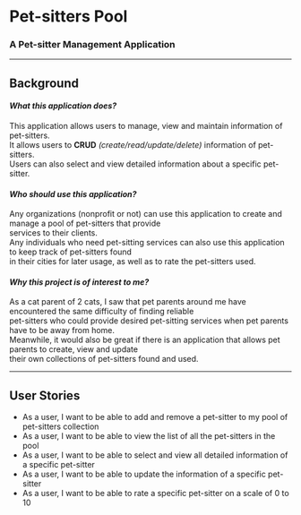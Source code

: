 # Pet-sitters Pool
### A Pet-sitter Management Application
***
## Background
#### *What this application does?*
This application allows users to manage, view and maintain information of pet-sitters.  
It allows users to **CRUD** *(create/read/update/delete)* information of pet-sitters.  
Users can also select and view detailed information about a specific pet-sitter.
#### *Who should use this application?*
Any organizations (nonprofit or not) can use this application to create and manage a pool of pet-sitters that provide  
services to their clients.  
Any individuals who need pet-sitting services can also use this application to keep track of pet-sitters found   
in their cities for later usage, as well as to rate the pet-sitters used.

#### *Why this project is of interest to me?*
As a cat parent of 2 cats, I saw that pet parents around me have encountered the same difficulty of finding reliable  
pet-sitters who could provide desired pet-sitting services when pet parents have to be away from home.   
Meanwhile, it would also be great if there is an application that allows pet parents to create, view and update   
their own collections of pet-sitters found and used.
***
## User Stories
- As a user, I want to be able to add and remove a pet-sitter to my pool of pet-sitters collection
- As a user, I want to be able to view the list of all the pet-sitters in the pool
- As a user, I want to be able to select and view all detailed information of a specific pet-sitter
- As a user, I want to be able to update the information of a specific pet-sitter
- As a user, I want to be able to rate a specific pet-sitter on a scale of 0 to 10



